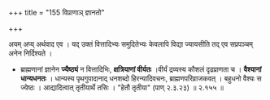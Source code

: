 +++
title = "155 विप्राणाञ् ज्ञानतो"

+++


अयम् अप्य् अर्थवाद एव । यद् उक्तं वित्तादिभ्यः समुदितेभ्यः केवलापि विद्या ज्यायसीति तद् एव सप्रपञ्चम् अनेन निर्दिश्यते । 

- ब्राह्मणानां ज्ञानेन **ज्यैष्ठ्यं** न वित्तादिभिः, **क्षत्रियाणां वीर्यतः** ।वीर्यं द्रव्यस्य कौशलं दृढप्राणता च । **वैश्यानां धान्यधनतः** । धान्यस्य पृथगुपादानाद् धनशब्दो हिरन्यादिवचनः, ब्राह्मणपरिव्राजकवत् । बहुधनो वैश्यः स ज्येष्ठः । आद्यादित्वात् तृतीयार्थे तसिः । "हेतौ तृतीया" (पाण् २.३.२३) ॥ २.१५५ ॥